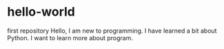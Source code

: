 # hello-world
first repository
Hello, I am new to programming. I have learned a bit about Python. I want to learn more about program. 
